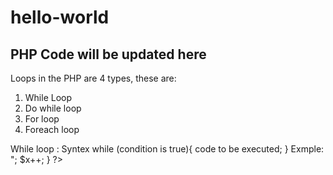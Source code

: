 # hello-world
PHP Code will be updated here 
--------------------------------
Loops in the PHP are 4 types, these are:
1. While Loop
2. Do while loop
3. For loop
4. Foreach loop

While loop :
Syntex
while (condition is true){
  code to be executed;
}
Exmple: <?php
$x = 1;
 while ($x <= 5){
  echo "This Number is : $x <br>";
  $x++;
} 
?>
